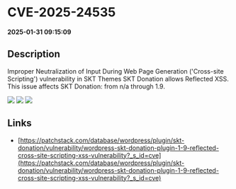 # CVE-2025-24535

**2025-01-31 09:15:09**

## Description
Improper Neutralization of Input During Web Page Generation ('Cross-site Scripting') vulnerability in SKT Themes SKT Donation allows Reflected XSS. This issue affects SKT Donation: from n/a through 1.9.

![](https://img.shields.io/static/v1?label=Score&message=7.1&color=red)
![](https://img.shields.io/static/v1?label=Severity&message=HIGH&color=red)
![](https://img.shields.io/static/v1?label=CWE&message=XSS&color=green)

## Links
- [https://patchstack.com/database/wordpress/plugin/skt-donation/vulnerability/wordpress-skt-donation-plugin-1-9-reflected-cross-site-scripting-xss-vulnerability?_s_id=cve](https://patchstack.com/database/wordpress/plugin/skt-donation/vulnerability/wordpress-skt-donation-plugin-1-9-reflected-cross-site-scripting-xss-vulnerability?_s_id=cve)
